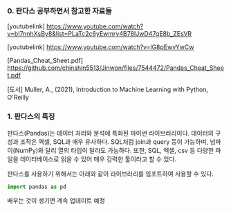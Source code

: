 ### 0. 판다스 공부하면서 참고한 자료들 

[youtubelink] https://www.youtube.com/watch?v=bI7nnhXsBy8&list=PLaTc2c6yEwmry4B78IJwD47gE8b_ZEsVR

[youtubelink] https://www.youtube.com/watch?v=lG8pEwvYwCw 

[Pandas_Cheat_Sheet.pdf] https://github.com/chinshin5513/Jinwon/files/7544472/Pandas_Cheat_Sheet.pdf

[도서] Muller, A., (2021), Introduction to Machine Learning with Python, O'Reilly


### 1. 판다스의 특징
판다스(Pandas)는 데이터 처리와 분석에 특화된 파이썬 라이브러리이다. 데이터의 구성과 조작은 엑셀, SQL과 매우 유사하다.
SQL처럼 join과 query 등이 가능하며, 넘파이(NumPy)와 달리 열의 타입이 달라도 가능하다.
또한, SQL, 엑셀, csv 등 다양한 파일을 데이터베이스로 읽을 수 있어 매우 강력한 툴이라고 할 수 있다.

판다스를 사용하기 위해서는 아래와 같이 라이브러리를 임포트하여 사용할 수 있다.
```python
import pandas as pd
```

배우는 것이 생기면 계속 업데이트 예정
